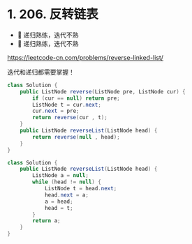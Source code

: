 # 1. 206. 反转链表

* 🦄 递归熟练，迭代不熟
* 🦄 递归熟练，迭代不熟

https://leetcode-cn.com/problems/reverse-linked-list/

迭代和递归都需要掌握！

```java
class Solution {
    public ListNode reverse(ListNode pre, ListNode cur) {
        if (cur == null) return pre;
        ListNode t = cur.next;
        cur.next = pre;
        return reverse(cur , t);
    }
    public ListNode reverseList(ListNode head) {
        return reverse(null , head);
    }
}
```

```java
class Solution {
    public ListNode reverseList(ListNode head) {
        ListNode a = null;
        while (head != null) {
            ListNode t = head.next;
            head.next = a;
            a = head; 
            head = t;
        }
        return a;
    }
}
```

